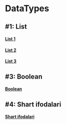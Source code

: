 # DataTypes

## **#1:** List

#### [List 1](./TUTORIALS/SECTIONS/DataTypes/list_1.html)

#### [List 2](./TUTORIALS/SECTIONS/DataTypes/list_2.html)

#### [List 3](./TUTORIALS/SECTIONS/DataTypes/list_3.html)

## **#3:** Boolean

#### [Boolean](./tutorial_2.html)

## **#4:** Shart ifodalari

#### [Shart ifodalari](./tutorial_3.html)

<!-- ## Kitoblar tarjimasi

1. [Python Crash Course](https://martianvenusian.github.io/python-crash-course/)

2. Python Cookbook -->
